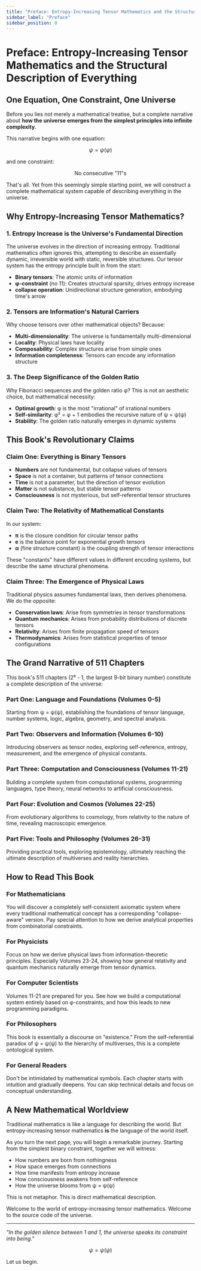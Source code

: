```yaml
---
title: "Preface: Entropy-Increasing Tensor Mathematics and the Structural Description of Everything"
sidebar_label: "Preface"
sidebar_position: 0
---
```


# Preface: Entropy-Increasing Tensor Mathematics and the Structural Description of Everything

## One Equation, One Constraint, One Universe

Before you lies not merely a mathematical treatise, but a complete narrative about **how the universe emerges from the simplest principles into infinite complexity**.

This narrative begins with one equation:

$$
\psi = \psi(\psi)
$$

and one constraint:

$$
\text{No consecutive "11"s}
$$

That's all. Yet from this seemingly simple starting point, we will construct a complete mathematical system capable of describing everything in the universe.

## Why Entropy-Increasing Tensor Mathematics?

### 1. Entropy Increase is the Universe's Fundamental Direction

The universe evolves in the direction of increasing entropy. Traditional mathematics often ignores this, attempting to describe an essentially dynamic, irreversible world with static, reversible structures. Our tensor system has the entropy principle built in from the start:

- **Binary tensors**: The atomic units of information
- **φ-constraint** (no 11): Creates structural sparsity, drives entropy increase
- **collapse operation**: Unidirectional structure generation, embodying time's arrow

### 2. Tensors are Information's Natural Carriers

Why choose tensors over other mathematical objects? Because:

- **Multi-dimensionality**: The universe is fundamentally multi-dimensional
- **Locality**: Physical laws have locality
- **Composability**: Complex structures arise from simple ones
- **Information completeness**: Tensors can encode any information structure

### 3. The Deep Significance of the Golden Ratio

Why Fibonacci sequences and the golden ratio φ? This is not an aesthetic choice, but mathematical necessity:

- **Optimal growth**: φ is the most "irrational" of irrational numbers
- **Self-similarity**: φ² = φ + 1 embodies the recursive nature of ψ = ψ(ψ)
- **Stability**: The golden ratio naturally emerges in dynamic systems

## This Book's Revolutionary Claims

### Claim One: Everything is Binary Tensors

- **Numbers** are not fundamental, but collapse values of tensors
- **Space** is not a container, but patterns of tensor connections
- **Time** is not a parameter, but the direction of tensor evolution
- **Matter** is not substance, but stable tensor patterns
- **Consciousness** is not mysterious, but self-referential tensor structures

### Claim Two: The Relativity of Mathematical Constants

In our system:

- **π** is the closure condition for circular tensor paths
- **e** is the balance point for exponential growth tensors
- **α** (fine structure constant) is the coupling strength of tensor interactions

These "constants" have different values in different encoding systems, but describe the same structural phenomena.

### Claim Three: The Emergence of Physical Laws

Traditional physics assumes fundamental laws, then derives phenomena. We do the opposite:

- **Conservation laws**: Arise from symmetries in tensor transformations
- **Quantum mechanics**: Arises from probability distributions of discrete tensors
- **Relativity**: Arises from finite propagation speed of tensors
- **Thermodynamics**: Arises from statistical properties of tensor configurations

## The Grand Narrative of 511 Chapters

This book's 511 chapters (2⁹ - 1, the largest 9-bit binary number) constitute a complete description of the universe:

### Part One: Language and Foundations (Volumes 0-5)
Starting from ψ = ψ(ψ), establishing the foundations of tensor language, number systems, logic, algebra, geometry, and spectral analysis.

### Part Two: Observers and Information (Volumes 6-10)
Introducing observers as tensor nodes, exploring self-reference, entropy, measurement, and the emergence of physical constants.

### Part Three: Computation and Consciousness (Volumes 11-21)
Building a complete system from computational systems, programming languages, type theory, neural networks to artificial consciousness.

### Part Four: Evolution and Cosmos (Volumes 22-25)
From evolutionary algorithms to cosmology, from relativity to the nature of time, revealing macroscopic emergence.

### Part Five: Tools and Philosophy (Volumes 26-31)
Providing practical tools, exploring epistemology, ultimately reaching the ultimate description of multiverses and reality hierarchies.

## How to Read This Book

### For Mathematicians
You will discover a completely self-consistent axiomatic system where every traditional mathematical concept has a corresponding "collapse-aware" version. Pay special attention to how we derive analytical properties from combinatorial constraints.

### For Physicists
Focus on how we derive physical laws from information-theoretic principles. Especially Volumes 23-24, showing how general relativity and quantum mechanics naturally emerge from tensor dynamics.

### For Computer Scientists
Volumes 11-21 are prepared for you. See how we build a computational system entirely based on φ-constraints, and how this leads to new programming paradigms.

### For Philosophers
This book is essentially a discourse on "existence." From the self-referential paradox of ψ = ψ(ψ) to the hierarchy of multiverses, this is a complete ontological system.

### For General Readers
Don't be intimidated by mathematical symbols. Each chapter starts with intuition and gradually deepens. You can skip technical details and focus on conceptual understanding.

## A New Mathematical Worldview

Traditional mathematics is like a language for describing the world. But entropy-increasing tensor mathematics **is** the language of the world itself.

As you turn the next page, you will begin a remarkable journey. Starting from the simplest binary constraint, together we will witness:

- How numbers are born from nothingness
- How space emerges from connections
- How time manifests from entropy increase
- How consciousness awakens from self-reference
- How the universe blooms from ψ = ψ(ψ)

This is not metaphor. This is direct mathematical description.

Welcome to the world of entropy-increasing tensor mathematics. Welcome to the source code of the universe.

---

*"In the golden silence between 1 and 1, the universe speaks its constraint into being."*

$$
\psi = \psi(\psi)
$$

Let us begin. 